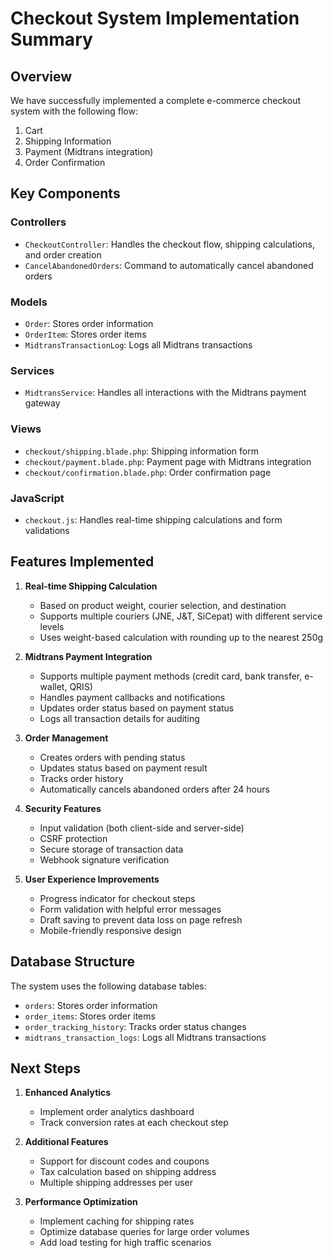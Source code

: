 # Checkout System Implementation Summary

## Overview

We have successfully implemented a complete e-commerce checkout system with the following flow:
1. Cart
2. Shipping Information
3. Payment (Midtrans integration)
4. Order Confirmation

## Key Components

### Controllers
- `CheckoutController`: Handles the checkout flow, shipping calculations, and order creation
- `CancelAbandonedOrders`: Command to automatically cancel abandoned orders

### Models
- `Order`: Stores order information
- `OrderItem`: Stores order items
- `MidtransTransactionLog`: Logs all Midtrans transactions

### Services
- `MidtransService`: Handles all interactions with the Midtrans payment gateway

### Views
- `checkout/shipping.blade.php`: Shipping information form
- `checkout/payment.blade.php`: Payment page with Midtrans integration
- `checkout/confirmation.blade.php`: Order confirmation page

### JavaScript
- `checkout.js`: Handles real-time shipping calculations and form validations

## Features Implemented

1. **Real-time Shipping Calculation**
   - Based on product weight, courier selection, and destination
   - Supports multiple couriers (JNE, J&T, SiCepat) with different service levels
   - Uses weight-based calculation with rounding up to the nearest 250g

2. **Midtrans Payment Integration**
   - Supports multiple payment methods (credit card, bank transfer, e-wallet, QRIS)
   - Handles payment callbacks and notifications
   - Updates order status based on payment status
   - Logs all transaction details for auditing

3. **Order Management**
   - Creates orders with pending status
   - Updates status based on payment result
   - Tracks order history
   - Automatically cancels abandoned orders after 24 hours

4. **Security Features**
   - Input validation (both client-side and server-side)
   - CSRF protection
   - Secure storage of transaction data
   - Webhook signature verification

5. **User Experience Improvements**
   - Progress indicator for checkout steps
   - Form validation with helpful error messages
   - Draft saving to prevent data loss on page refresh
   - Mobile-friendly responsive design

## Database Structure

The system uses the following database tables:
- `orders`: Stores order information
- `order_items`: Stores order items
- `order_tracking_history`: Tracks order status changes
- `midtrans_transaction_logs`: Logs all Midtrans transactions

## Next Steps

1. **Enhanced Analytics**
   - Implement order analytics dashboard
   - Track conversion rates at each checkout step

2. **Additional Features**
   - Support for discount codes and coupons
   - Tax calculation based on shipping address
   - Multiple shipping addresses per user

3. **Performance Optimization**
   - Implement caching for shipping rates
   - Optimize database queries for large order volumes
   - Add load testing for high traffic scenarios 